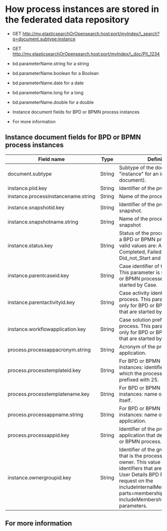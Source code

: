 # How process instances are stored in the federated data repository

- GET http://my.elasticsearchOrOpensearch.host:port/myIndex/\_search?q=document.subtype:instance

- GET http://my.elasticsearchOrOpensearch.host:port/myIndex/\_doc/PI\_1234

- bd.parameterName.string for a string
- bd.parameterName.boolean for a Boolean
- bd.parameterName.date for a date
- bd.parameterName.long for a long
- bd.parameterName.double for a double

- Instance document fields for BPD or BPMN process instances
- For more information

## Instance document fields for BPD or BPMN process instances

| Field name                          | Type   | Definition                                                                                                                                                                                                                                                                         |
|-------------------------------------|--------|------------------------------------------------------------------------------------------------------------------------------------------------------------------------------------------------------------------------------------------------------------------------------------|
| document.subtype                    | String | Subtype of the document (set to "instance" for an instance document).                                                                                                                                                                                                              |
| instance.piid.key                   | String | Identifier of the process instance.                                                                                                                                                                                                                                                |
| instance.processinstancename.string | String | Name of the process instance.                                                                                                                                                                                                                                                      |
| instance.snapshotid.key             | String | Identifier of the process instance snapshot.                                                                                                                                                                                                                                       |
| instance.snapshotname.string        | String | Name of the process instance snapshot                                                                                                                                                                                                                                              |
| instance.status.key                 | String | Status of the process instance.For a BPD or BPMN process instance, valid values are: Active, Completed, Failed, Terminated, Did\_not\_Start and Suspended.                                                                                                                           |
| instance.parentcaseid.key           | String | Case identifier of the process. This parameter is set only for BPD or BPMN processes that are started by Case.                                                                                                                                                                     |
| instance.parentactivityid.key       | String | Case activity identifier of the process. This parameter is set only for BPD or BPMN processes that are started by Case.                                                                                                                                                            |
| instance.workflowapplication.key    | String | Case solution prefix of the process. This parameter is set only for BPD or BPMN processes that are started by Case.                                                                                                                                                                |
| process.processappacronym.string    | String | Acronym of the process application.                                                                                                                                                                                                                                                |
| process.processtemplateid.key       | String | For BPD or BPMN process instances: identifier of the BPD in which the process is modeled, prefixed with 25.                                                                                                                                                                        |
| process.processtemplatename.key     | String | For BPD or BPMN process instances: name of the process itself.                                                                                                                                                                                                                     |
| process.processappname.string       | String | For BPD or BPMN process instances: name of the process application.                                                                                                                                                                                                                |
| process.processappid.key            | String | Identifier of the process application that defines the BPD or BPMN process.                                                                                                                                                                                                        |
| instance.ownergroupid.key           | String | Identifier of the group of users that is the process instance owner. This value matches groups identifiers that are returned by the User Details BPD REST API from a request on the includeInternalMemberships=true, parts=membership, or includeMembershipsAsIDs=true parameters. |

## For more information